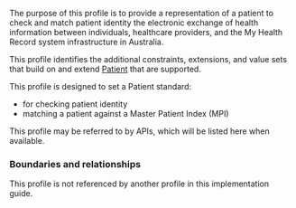 The purpose of this profile is to provide a representation of a patient to check and match patient identity the electronic exchange of health information between individuals, healthcare providers, and the My Health Record system infrastructure in Australia.

This profile identifies the additional constraints, extensions, and value sets that build on and extend [Patient](http://hl7.org/fhir/R4/patient.html) that are supported. 

This profile is designed to set a Patient standard:
* for checking patient identity
* matching a patient against a Master Patient Index (MPI) 

This profile may be referred to by APIs, which will be listed here when available.


### Boundaries and relationships
This profile is not referenced by another profile in this implementation guide.  